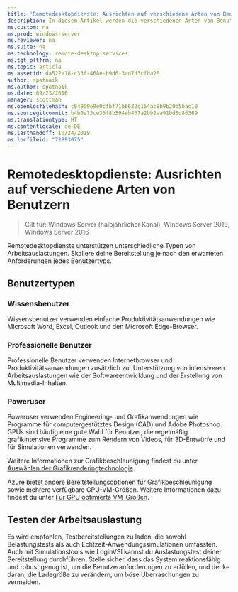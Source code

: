 ```yaml
---
title: 'Remotedesktopdienste: Ausrichten auf verschiedene Arten von Benutzern'
description: In diesem Artikel werden die verschiedenen Arten von Benutzern für die Remotedesktopdienste beschrieben.
ms.custom: na
ms.prod: windows-server
ms.reviewer: na
ms.suite: na
ms.technology: remote-desktop-services
ms.tgt_pltfrm: na
ms.topic: article
ms.assetid: da522a18-c33f-468e-b9d6-3ad7d3cfba26
author: spatnaik
ms.author: spatnaik
ms.date: 09/23/2016
manager: scottman
ms.openlocfilehash: c04909e9e0cfbf71b6632c154ac8b9b20b5bac10
ms.sourcegitcommit: b4b0e73ce35f8b594eb467a2bb2aa91bd6d86369
ms.translationtype: HT
ms.contentlocale: de-DE
ms.lasthandoff: 10/24/2019
ms.locfileid: "72893075"
---
```

# <a name="remote-desktop-services---cater-to-different-kinds-of-users"></a>Remotedesktopdienste: Ausrichten auf verschiedene Arten von Benutzern

>Gilt für: Windows Server (halbjährlicher Kanal), Windows Server 2019, Windows Server 2016

Remotedesktopdienste unterstützen unterschiedliche Typen von Arbeitsauslastungen. Skaliere deine Bereitstellung je nach den erwarteten Anforderungen jedes Benutzertyps.

## <a name="types-of-users"></a>Benutzertypen

### <a name="knowledge-user"></a>Wissensbenutzer

Wissensbenutzer verwenden einfache Produktivitätsanwendungen wie Microsoft Word, Excel, Outlook und den Microsoft Edge-Browser.

### <a name="professional-user"></a>Professionelle Benutzer

Professionelle Benutzer verwenden Internetbrowser und Produktivitätsanwendungen zusätzlich zur Unterstützung von intensiveren Arbeitsauslastungen wie der Softwareentwicklung und der Erstellung von Multimedia-Inhalten.

### <a name="power-user"></a>Poweruser

Poweruser verwenden Engineering- und Grafikanwendungen wie Programme für computergestütztes Design (CAD) und Adobe Photoshop. GPUs sind häufig eine gute Wahl für Benutzer, die regelmäßig grafikintensive Programme zum Rendern von Videos, für 3D-Entwürfe und für Simulationen verwenden.

Weitere Informationen zur Grafikbeschleunigung findest du unter [Auswählen der Grafikrenderingtechnologie](rds-graphics-virtualization.md).

Azure bietet andere Bereitstellungsoptionen für Grafikbeschleunigung sowie mehrere verfügbare GPU-VM-Größen. Weitere Informationen dazu findest du unter [Für GPU optimierte VM-Größen](https://docs.microsoft.com/azure/virtual-machines/windows/sizes-gpu).

## <a name="test-workload"></a>Testen der Arbeitsauslastung

Es wird empfohlen, Testbereitstellungen zu laden, die sowohl Belastungstests als auch Echtzeit-Anwendungssimulationen umfassten. Auch mit Simulationstools wie LoginVSI kannst du Auslastungstest deiner Bereitstellung durchführen. Stelle sicher, dass das System reaktionsfähig und robust genug ist, um die Benutzeranforderungen zu erfüllen, und denke daran, die Ladegröße zu verändern, um böse Überraschungen zu vermeiden.
